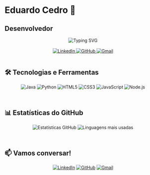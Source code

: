 # Eduardo Cedro 🚀

## Desenvolvedor

<div align="center">
  <img src="https://readme-typing-svg.demolab.com?font=Fira+Code&size=25&duration=3000&pause=1000&color=38BDAE&center=true&vCenter=true&width=435&lines=Bem-vindo(a)+ao+meu+perfil!;Desenvolvedor+Full+Stack;Apaixonado+por+Tecnologia" alt="Typing SVG" />
</div>

<br>

<div align="center">
  <a href="https://www.linkedin.com/in/eduardo-cedro-989963203/" target="_blank">
    <img src="https://img.shields.io/badge/LinkedIn-0077B5?style=for-the-badge&logo=linkedin&logoColor=white" alt="LinkedIn"/>
  </a>
  <a href="https://github.com/EDUARDOCEDRO" target="_blank">
    <img src="https://img.shields.io/badge/GitHub-100000?style=for-the-badge&logo=github&logoColor=white" alt="GitHub"/>
  </a>
  <a href="mailto:eduardocsjr88@gmail.com" target="_blank">
    <img src="https://img.shields.io/badge/Gmail-D14836?style=for-the-badge&logo=gmail&logoColor=white" alt="Gmail"/>
  </a>
</div>

<br>

## 🛠 Tecnologias e Ferramentas

<div align="center">
  
  ![Java](https://img.shields.io/badge/Java-ED8B00?style=for-the-badge&logo=openjdk&logoColor=white)
  ![Python](https://img.shields.io/badge/Python-3776AB?style=for-the-badge&logo=python&logoColor=white)
  ![HTML5](https://img.shields.io/badge/HTML5-E34F26?style=for-the-badge&logo=html5&logoColor=white)
  ![CSS3](https://img.shields.io/badge/CSS3-1572B6?style=for-the-badge&logo=css3&logoColor=white)
  ![JavaScript](https://img.shields.io/badge/JavaScript-F7DF1E?style=for-the-badge&logo=javascript&logoColor=black)
  ![Node.js](https://img.shields.io/badge/Node.js-339933?style=for-the-badge&logo=nodedotjs&logoColor=white)
  
</div>

<br>

## 📊 Estatísticas do GitHub

<div align="center">
  
  ![Estatísticas GitHub](https://github-readme-stats.vercel.app/api?username=EDUARDOCEDRO&show_icons=true&theme=radical&hide_border=true)
  ![Linguagens mais usadas](https://github-readme-stats.vercel.app/api/top-langs/?username=EDUARDOCEDRO&layout=compact&theme=radical&hide_border=true)
  

</div>

<br>

## 📫 Vamos conversar!

<div align="center">
  
  [![LinkedIn](https://img.shields.io/badge/-Eduardo_Cedro-0077B5?style=for-the-badge&logo=linkedin&logoColor=white)](https://www.linkedin.com/in/eduardo-cedro-989963203/)
  [![GitHub](https://img.shields.io/badge/-EDUARDOCEDRO-181717?style=for-the-badge&logo=github&logoColor=white)](https://github.com/EDUARDOCEDRO)
  [![Gmail](https://img.shields.io/badge/-eduardocsjr88@gmail.com-D14836?style=for-the-badge&logo=gmail&logoColor=white)](mailto:eduardocsjr88@gmail.com)
  
</div>
